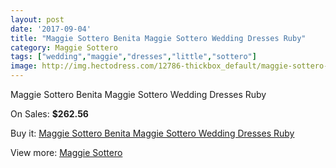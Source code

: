 ```yaml
---
layout: post
date: '2017-09-04'
title: "Maggie Sottero Benita Maggie Sottero Wedding Dresses Ruby"
category: Maggie Sottero
tags: ["wedding","maggie","dresses","little","sottero"]
image: http://img.hectodress.com/12786-thickbox_default/maggie-sottero-benita-maggie-sottero-wedding-dresses-ruby.jpg
---
```

Maggie Sottero Benita Maggie Sottero Wedding Dresses Ruby

On Sales: **$262.56**
<a href="https://www.hectodress.com/maggie-sottero/6250-maggie-sottero-benita-maggie-sottero-wedding-dresses-ruby.html"><amp-img layout="responsive" width="600" height="600" src="//img.hectodress.com/12786-thickbox_default/maggie-sottero-benita-maggie-sottero-wedding-dresses-ruby.jpg" alt="Maggie Sottero Benita Maggie Sottero Wedding Dresses Ruby 0" /></a>
<a href="https://www.hectodress.com/maggie-sottero/6250-maggie-sottero-benita-maggie-sottero-wedding-dresses-ruby.html"><amp-img layout="responsive" width="600" height="600" src="//img.hectodress.com/12788-thickbox_default/maggie-sottero-benita-maggie-sottero-wedding-dresses-ruby.jpg" alt="Maggie Sottero Benita Maggie Sottero Wedding Dresses Ruby 1" /></a>
<a href="https://www.hectodress.com/maggie-sottero/6250-maggie-sottero-benita-maggie-sottero-wedding-dresses-ruby.html"><amp-img layout="responsive" width="600" height="600" src="//img.hectodress.com/12787-thickbox_default/maggie-sottero-benita-maggie-sottero-wedding-dresses-ruby.jpg" alt="Maggie Sottero Benita Maggie Sottero Wedding Dresses Ruby 2" /></a>

Buy it: [Maggie Sottero Benita Maggie Sottero Wedding Dresses Ruby](https://www.hectodress.com/maggie-sottero/6250-maggie-sottero-benita-maggie-sottero-wedding-dresses-ruby.html "Maggie Sottero Benita Maggie Sottero Wedding Dresses Ruby")

View more: [Maggie Sottero](https://www.hectodress.com/109-maggie-sottero "Maggie Sottero")